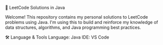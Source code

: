 🧠 LeetCode Solutions in Java

Welcome! This repository contains my personal solutions to LeetCode problems using Java. I'm using this to build and reinforce my knowledge of data structures, algorithms, and Java programming best practices.

🛠 Language & Tools
Language: Java 
IDE: VS Code
